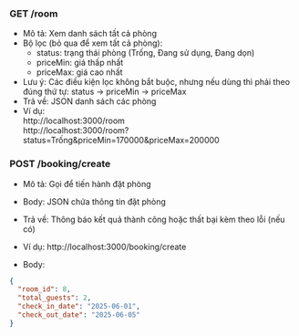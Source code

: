 ### GET /room
- Mô tả: Xem danh sách tất cả phòng
- Bộ lọc (bỏ qua để xem tất cả phòng):
  - status: trạng thái phòng (Trống, Đang sử dụng, Đang dọn)
  - priceMin: giá thấp nhất
  - priceMax: giá cao nhất
- Lưu ý: Các điều kiện lọc không bắt buộc, nhưng nếu dùng thì phải theo đúng thứ tự: status → priceMin → priceMax
- Trả về: JSON danh sách các phòng
- Ví dụ:\
  http://localhost:3000/room\
  http://localhost:3000/room?status=Trống&priceMin=170000&priceMax=200000
  


### POST /booking/create
- Mô tả: Gọi để tiến hành đặt phòng
- Body: JSON chứa thông tin đặt phòng
- Trả về: Thông báo kết quả thành công hoặc thất bại kèm theo lỗi (nếu có)
- Ví dụ:
  http://localhost:3000/booking/create

- Body:
```json
{
  "room_id": 8,
  "total_guests": 2,
  "check_in_date": "2025-06-01",
  "check_out_date": "2025-06-05"
}
